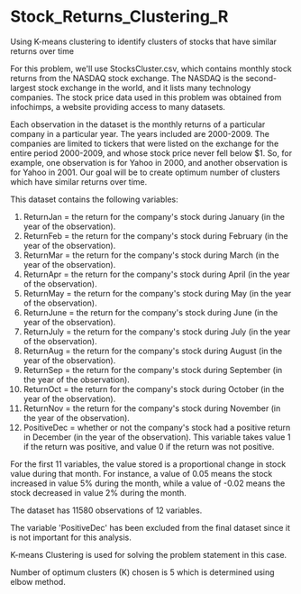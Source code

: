 # Stock_Returns_Clustering_R
Using K-means clustering to identify clusters of stocks that have similar returns over time

For this problem, we'll use StocksCluster.csv, which contains monthly stock returns from the NASDAQ stock exchange. The NASDAQ is the second-largest stock exchange in the world, and it lists many technology companies. The stock price data used in this problem was obtained from infochimps, a website providing access to many datasets. 

Each observation in the dataset is the monthly returns of a particular company in a particular year. The years included are 2000-2009. The companies are limited to tickers that were listed on the exchange for the entire period 2000-2009, and whose stock price never fell below $1. So, for example, one observation is for Yahoo in 2000, and another observation is for Yahoo in 2001. Our goal will be to create optimum number of clusters which have similar returns over time.

This dataset contains the following variables: 
1. ReturnJan = the return for the company's stock during January (in the year of the observation). 
2. ReturnFeb = the return for the company's stock during February (in the year of the observation). 
3. ReturnMar = the return for the company's stock during March (in the year of the observation). 
4. ReturnApr = the return for the company's stock during April (in the year of the observation). 
5. ReturnMay = the return for the company's stock during May (in the year of the observation). 
6. ReturnJune = the return for the company's stock during June (in the year of the observation). 
7. ReturnJuly = the return for the company's stock during July (in the year of the observation). 
8. ReturnAug = the return for the company's stock during August (in the year of the observation). 
9. ReturnSep = the return for the company's stock during September (in the year of the observation). 
10. ReturnOct = the return for the company's stock during October (in the year of the observation). 
11. ReturnNov = the return for the company's stock during November (in the year of the observation). 
12. PositiveDec = whether or not the company's stock had a positive return in December (in the year of the observation). This variable takes value 1 if the return was positive, and value 0 if the return was not positive.

For the first 11 variables, the value stored is a proportional change in stock value during that month. For instance, a value of 0.05 means the stock increased in value 5% during the month, while a value of -0.02 means the stock decreased in value 2% during the month.

The dataset has 11580 observations of 12 variables.

The variable 'PositiveDec' has been excluded from the final dataset since it is not important for this analysis.

K-means Clustering is used for solving the problem statement in this case.

Number of optimum clusters (K) chosen is 5 which is determined using elbow method.
